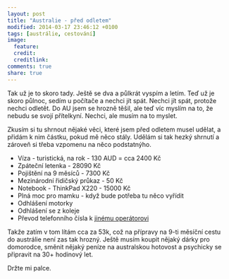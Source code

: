 ```yaml
---
layout: post
title: "Australie - před odletem"
modified: 2014-03-17 23:46:12 +0100
tags: [austrálie, cestování]
image:
  feature: 
  credit: 
  creditlink: 
comments: true
share: true 
---
```

Tak už je to skoro tady. Ještě se dva a půlkrát vyspím a letím. Teď už je skoro půlnoc, sedím u počítače a nechci jít spát. Nechci jít spát, protože nechci odletět. Do AU jsem se hrozně těšil, ale teď víc myslím na to, že nebudu se svojí přítelkyní. Nechci, ale musím na to myslet.

Zkusím si tu shrnout nějaké věci, které jsem před odletem musel udělat, a přidám k nim částku, pokud mě něco stály. Udělám si tak hezký shrnutí a zároveň si třeba vzpomenu na něco podstatnýho.

* Víza - turistická, na rok - 130 AUD = cca 2400 Kč
* Zpáteční letenka - 28090 Kč
* Pojištění na 9 měsíců - 7300 Kč
* Mezinárodní řidičský průkaz - 50 Kč
* Notebook - ThinkPad X220 - 15000 Kč
* Plná moc pro mamku - když bude potřeba tu něco vyřídit
* Odhlášení motorky
* Odhlášení se z koleje
* Převod telefonního čísla k [jinému operátorovi](https://www.fayn.cz/tarify/)

Takže zatím v tom lítám cca za 53k, což na přípravy na 9-ti měsíční cestu do austrálie není zas tak hrozný. Ještě musím koupit nějaký dárky pro domorodce, směnit nějaký peníze na australskou hotovost a psychicky se připravit na 30+ hodinový let.

Držte mi palce.
